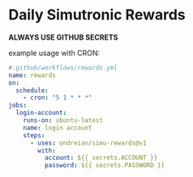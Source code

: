 # Daily Simutronic Rewards

**ALWAYS USE GITHUB SECRETS**

example usage with CRON:

```yaml
#.github/workflows/rewards.yml
name: rewards
on:
  schedule:
    - cron: "5 1 * * *"
jobs:
  login-account:
    runs-on: ubuntu-latest
    name: login account
    steps:
      - uses: ondreian/simu-rewards@v1
        with:
          account: ${{ secrets.ACCOUNT }}
          password: ${{ secrets.PASSWORD }}
```
